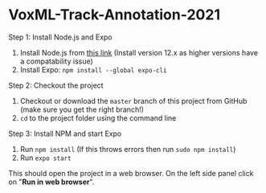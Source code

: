 # VoxML-Track-Annotation-2021
Step 1: Install Node.js and Expo

1. Install Node.js from [this link](https://nodejs.org/en/download/) (Install version 12.x as higher versions have a compatability issue)
2. Install Expo: `npm install --global expo-cli`

Step 2: Checkout the project

1. Checkout or download the `master` branch of this project from GitHub (make sure you get the right branch!)
2. `cd` to the project folder using the command line

Step 3: Install NPM and start Expo

1. Run `npm install` (If this throws errors then run `sudo npm install`)
2. Run `expo start`

This should open the project in a web browser.  On the left side panel click on "**Run in web browser**".

